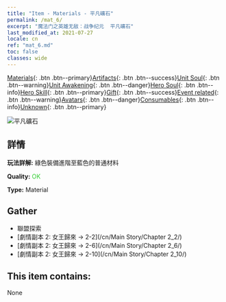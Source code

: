 ```yaml
---
title: "Item - Materials - 平凡礦石"
permalink: /mat_6/
excerpt: "魔法门之英雄无敌：战争纪元  平凡礦石"
last_modified_at: 2021-07-27
locale: cn
ref: "mat_6.md"
toc: false
classes: wide
---
```

 [Materials](/ItemsCN/){: .btn .btn--primary}[Artifacts](/ItemsCN/Artifacts/){: .btn .btn--success}[Unit Soul](/ItemsCN/UnitSoul/){: .btn .btn--warning}[Unit Awakening](/ItemsCN/UnitAwakening/){: .btn .btn--danger}[Hero Soul](/ItemsCN/HeroSoul/){: .btn .btn--info}[Hero Skill](/ItemsCN/HeroSkill/){: .btn .btn--primary}[Gift](/ItemsCN/Gift/){: .btn .btn--success}[Event related](/ItemsCN/Events/){: .btn .btn--warning}[Avatars](/ItemsCN/Avatars/){: .btn .btn--danger}[Consumables](/ItemsCN/Consumables/){: .btn .btn--info}[Unknown](/ItemsCN/Unknown/){: .btn .btn--primary}

 ![平凡礦石](/images/t/i_cailiao_kuangshi1.png)

## 詳情
 **玩法詳解:** 綠色裝備進階至藍色的普通材料

 **Quality:** <span style="color: #32CD32">OK</span>

 **Type:** Material

## Gather

*    聯盟探索 
*    [劇情副本 2: 女王歸來 -> 2-2](/cn/Main Story/Chapter 2_2/) 
*    [劇情副本 2: 女王歸來 -> 2-6](/cn/Main Story/Chapter 2_6/) 
*    [劇情副本 2: 女王歸來 -> 2-10](/cn/Main Story/Chapter 2_10/) 

## This item contains:

  None

